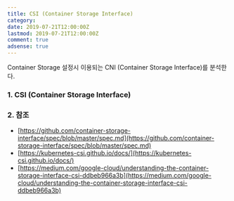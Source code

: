 ```yaml
---
title: CSI (Container Storage Interface)
category:
date: 2019-07-21T12:00:00Z
lastmod: 2019-07-21T12:00:00Z
comment: true
adsense: true
---
```


Container Storage 설정시 이용되는 CNI (Container Storage Interface)를 분석한다.

### 1. CSI (Container Storage Interface)

### 2. 참조

* [https://github.com/container-storage-interface/spec/blob/master/spec.md](https://github.com/container-storage-interface/spec/blob/master/spec.md)
* [https://kubernetes-csi.github.io/docs/](https://kubernetes-csi.github.io/docs/)
* [https://medium.com/google-cloud/understanding-the-container-storage-interface-csi-ddbeb966a3b](https://medium.com/google-cloud/understanding-the-container-storage-interface-csi-ddbeb966a3b)


